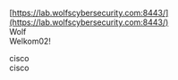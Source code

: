 [https://lab.wolfscybersecurity.com:8443/](https://lab.wolfscybersecurity.com:8443/)  
Wolf  
Welkom02!  
  
cisco  
cisco